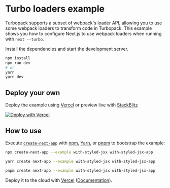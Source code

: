 # Turbo loaders example

Turbopack supports a subset of webpack's loader API, allowing you to use some webpack loaders to transform code in Turbopack. This example shows you how to configure Next.js to use webpack loaders when running with `next --turbo`.

Install the dependencies and start the development server.

```bash
npm install
npm run dev
# or
yarn
yarn dev
```

## Deploy your own

Deploy the example using [Vercel](https://vercel.com?utm_source=github&utm_medium=readme&utm_campaign=next-example) or preview live with [StackBlitz](https://stackblitz.com/github/vercel/next.js/tree/canary/examples/with-styled-jsx)

[![Deploy with Vercel](https://vercel.com/button)](https://vercel.com/new/git/external?repository-url=https://github.com/vercel/next.js/tree/canary/examples/with-styled-jsx&project-name=with-styled-jsx&repository-name=with-styled-jsx)

## How to use

Execute [`create-next-app`](https://github.com/vercel/next.js/tree/canary/packages/create-next-app) with [npm](https://docs.npmjs.com/cli/init), [Yarn](https://yarnpkg.com/lang/en/docs/cli/create/), or [pnpm](https://pnpm.io) to bootstrap the example:

```bash
npx create-next-app --example with-styled-jsx with-styled-jsx-app
```

```bash
yarn create next-app --example with-styled-jsx with-styled-jsx-app
```

```bash
pnpm create next-app --example with-styled-jsx with-styled-jsx-app
```

Deploy it to the cloud with [Vercel](https://vercel.com/new?utm_source=github&utm_medium=readme&utm_campaign=next-example) ([Documentation](https://nextjs.org/docs/deployment)).
